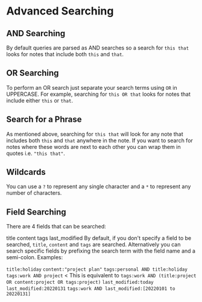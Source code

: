 # Advanced Searching

## AND Searching

By default queries are parsed as AND searches so a search for `this that` looks for notes that include both `this` and `that`.

## OR Searching

To perform an OR search just separate your search terms using `OR` in UPPERCASE. For example, searching for `this OR that` looks for notes that include either `this` or `that`.

## Search for a Phrase

As mentioned above, searching for `this that` will look for any note that includes both `this` and `that` anywhere in the note. If you want to search for notes where these words are next to each other you can wrap them in quotes i.e. `"this that"`.

## Wildcards

You can use a `?` to represent any single character and a `*` to represent any number of characters.

## Field Searching

There are 4 fields that can be searched:

title
content
tags
last_modified
By default, if you don't specify a field to be searched, `title`, `content` and `tags` are searched. Alternatively you can search specific fields by prefixing the search term with the field name and a semi-colon. Examples:

`title:holiday`
`content:"project plan"`
`tags:personal AND title:holiday`
`tags:work AND project` < This is equivalent to `tags:work AND (title:project OR content:project OR tags:project)`
`last_modified:today`
`last_modified:20220131`
`tags:work AND last_modified:[20220101 to 20220131]`